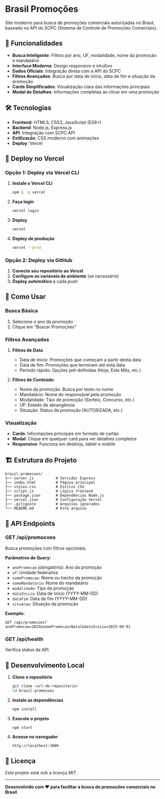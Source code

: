 # Brasil Promoções

Site moderno para busca de promoções comerciais autorizadas no Brasil, baseado na API do SCPC (Sistema de Controle de Promoções Comerciais).

## 🚀 Funcionalidades

- **Busca Inteligente**: Filtros por ano, UF, modalidade, nome da promoção e mandatário
- **Interface Moderna**: Design responsivo e intuitivo
- **Dados Oficiais**: Integração direta com a API do SCPC
- **Filtros Avançados**: Busca por data de início, data de fim e situação da promoção
- **Cards Simplificados**: Visualização clara das informações principais
- **Modal de Detalhes**: Informações completas ao clicar em uma promoção

## 🛠️ Tecnologias

- **Frontend**: HTML5, CSS3, JavaScript (ES6+)
- **Backend**: Node.js, Express.js
- **API**: Integração com SCPC API
- **Estilização**: CSS moderno com animações
- **Deploy**: Vercel

## 🚀 Deploy no Vercel

### Opção 1: Deploy via Vercel CLI

1. **Instale o Vercel CLI**
   ```bash
   npm i -g vercel
   ```

2. **Faça login**
   ```bash
   vercel login
   ```

3. **Deploy**
   ```bash
   vercel
   ```

4. **Deploy de produção**
   ```bash
   vercel --prod
   ```

### Opção 2: Deploy via GitHub

1. **Conecte seu repositório ao Vercel**
2. **Configure as variáveis de ambiente** (se necessário)
3. **Deploy automático** a cada push

## 📱 Como Usar

### Busca Básica
1. Selecione o ano da promoção
2. Clique em "Buscar Promoções"

### Filtros Avançados
1. **Filtros de Data**:
   - Data de início: Promoções que começam a partir desta data
   - Data de fim: Promoções que terminam até esta data
   - Período rápido: Opções pré-definidas (Hoje, Este Mês, etc.)

2. **Filtros de Conteúdo**:
   - Nome da promoção: Busca por texto no nome
   - Mandatário: Nome do responsável pela promoção
   - Modalidade: Tipo de promoção (Sorteio, Concurso, etc.)
   - UF: Estado de abrangência
   - Situação: Status da promoção (AUTORIZADA, etc.)

### Visualização
- **Cards**: Informações principais em formato de cartão
- **Modal**: Clique em qualquer card para ver detalhes completos
- **Responsivo**: Funciona em desktop, tablet e mobile

## 🏗️ Estrutura do Projeto

```
brasil-promocoes/
├── server.js          # Servidor Express
├── index.html         # Página principal
├── styles.css         # Estilos CSS
├── script.js          # Lógica frontend
├── package.json       # Dependências Node.js
├── vercel.json        # Configuração Vercel
├── .gitignore         # Arquivos ignorados
└── README.md          # Este arquivo
```

## 🔌 API Endpoints

### GET /api/promocoes
Busca promoções com filtros opcionais.

**Parâmetros de Query:**
- `anoPromocao` (obrigatório): Ano da promoção
- `uf`: Unidade federativa
- `nomePromocao`: Nome ou trecho da promoção
- `nomeMandatario`: Nome do mandatário
- `modalidade`: Tipo de promoção
- `dataInicio`: Data de início (YYYY-MM-DD)
- `dataFim`: Data de fim (YYYY-MM-DD)
- `situacao`: Situação da promoção

**Exemplo:**
```
GET /api/promocoes?anoPromocao=2025&nomePromocao=Natal&dataInicio=2025-09-01
```

### GET /api/health
Verifica status da API.

## 🚀 Desenvolvimento Local

1. **Clone o repositório**
   ```bash
   git clone <url-do-repositorio>
   cd brasil-promocoes
   ```

2. **Instale as dependências**
   ```bash
   npm install
   ```

3. **Execute o projeto**
   ```bash
   npm start
   ```

4. **Acesse no navegador**
   ```
   http://localhost:3000
   ```

## 📄 Licença

Este projeto está sob a licença MIT.

---

**Desenvolvido com ❤️ para facilitar a busca de promoções comerciais no Brasil**